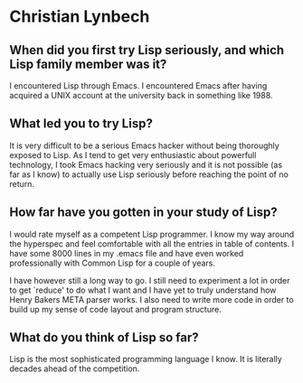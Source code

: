 # Christian Lynbech

## When did you first try Lisp seriously, and which Lisp family member was it?

I encountered Lisp through Emacs. I encountered Emacs after having
acquired a UNIX account at the university back in something like 1988.

## What led you to try Lisp?

It is very difficult to be a serious Emacs hacker without being
thoroughly exposed to Lisp. As I tend to get very enthusiastic about
powerfull technology, I took Emacs hacking very seriously and it is
not possible (as far as I know) to actually use Lisp seriously before
reaching the point of no return.

## How far have you gotten in your study of Lisp?

I would rate myself as a competent Lisp programmer. I know my way
around the hyperspec and feel comfortable with all the entries in
table of contents. I have some 8000 lines in my .emacs file and have
even worked professionally with Common Lisp for a couple of years.

I have however still a long way to go. I still need to experiment a
lot in order to get `reduce' to do what I want and I have yet to truly
understand how Henry Bakers META parser works. I also need to write
more code in order to build up my sense of code layout and program
structure.

## What do you think of Lisp so far?

Lisp is the most sophisticated programming language I know. It is
literally decades ahead of the competition.
